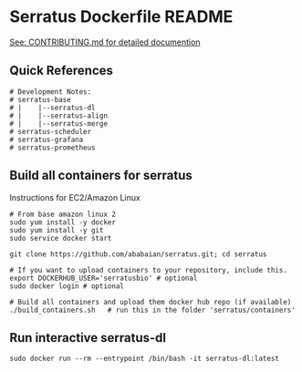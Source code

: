 # Serratus Dockerfile README

[ See: CONTRIBUTING.md for detailed documention ](https://github.com/ababaian/serratus/blob/master/CONTRIBUTING.md#production-containers-and-code)

## Quick References
```
# Development Notes:
# serratus-base
# |    |--serratus-dl
# |    |--serratus-align
# |    |--serratus-merge
# serratus-scheduler
# serratus-grafana
# serratus-prometheus
```

## Build all containers for serratus
Instructions for EC2/Amazon Linux
```
# From base amazon linux 2
sudo yum install -y docker
sudo yum install -y git
sudo service docker start
```

```
git clone https://github.com/ababaian/serratus.git; cd serratus

# If you want to upload containers to your repository, include this.
export DOCKERHUB_USER='serratusbio' # optional
sudo docker login # optional

# Build all containers and upload them docker hub repo (if available)
./build_containers.sh   # run this in the folder 'serratus/containers'

```

## Run interactive serratus-dl
```
sudo docker run --rm --entrypoint /bin/bash -it serratus-dl:latest
```
